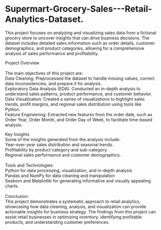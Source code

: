 # Supermart-Grocery-Sales---Retail-Analytics-Dataset.
This project focuses on analyzing and visualizing sales data from a fictional grocery store to uncover insights that can drive business decisions. The dataset includes detailed sales information such as order details, customer demographics, and product categories, allowing for a comprehensive analysis of sales performance and profitability.
<br>


Project Overview <br>
<br>
The main objectives of this project are: <br>
Data Cleaning: Preprocessed the dataset to handle missing values, correct data inconsistencies, and prepare it for analysis. <br>
Exploratory Data Analysis (EDA): Conducted an in-depth analysis to understand sales patterns, product performance, and customer behavior. <br>
Data Visualization: Created a series of visualizations to highlight sales trends, profit margins, and regional sales distribution using tools like Python. <br>
Feature Engineering: Extracted new features from the order date, such as Order Year, Order Month, and Order Day of Week, to facilitate time-based analysis. <br>

Key Insights <br>
Some of the insights generated from the analysis include:<br>
Year-over-year sales distribution and seasonal trends.<br>
Profitability by product category and sub-category.<br>
Regional sales performance and customer demographics.<br>
<br>
Tools and Technologies:<br>
Python for data processing, visualization, and in-depth analysis <br>
Pandas and NumPy for data cleaning and manipulation <br>
Seaborn and Matplotlib for generating informative and visually appealing charts. <br>
<br>
Conclusion: <br>
This project demonstrates a systematic approach to retail analytics, showcasing how data cleaning, analysis, and visualization can provide actionable insights for business strategy. The findings from this project can assist retail businesses in optimizing inventory, identifying profitable products, and understanding customer preferences.
